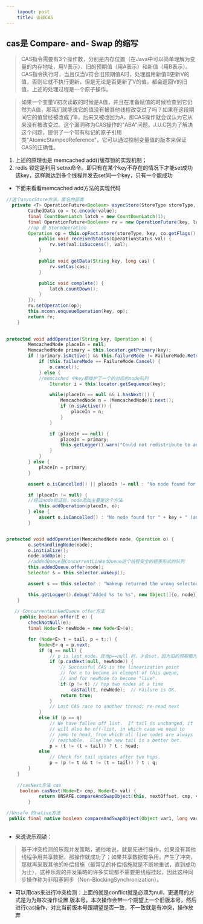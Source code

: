 ```yaml
---
    layout: post
    title: 谈谈CAS
---
```


## cas是 Compare- and- Swap 的缩写

> CAS指令需要有3个操作数，分别是内存位置（在Java中可以简单理解为变量的内存地址，用V表示）、旧的预期值（用A表示）和新值（用B表示）。CAS指令执行时，当且仅当V符合旧预期值A时，处理器用新值B更新V的值，否则它就不执行更新，但是无论是否更新了V的值，都会返回V的旧值，上述的处理过程是一个原子操作。 

> 如果一个变量V初次读取的时候是A值，并且在准备赋值的时候检查到它仍然为A值，那我们就能说它的值没有被其他线程改变过了吗？如果在这段期间它的值曾经被改成了B，后来又被改回为A，那CAS操作就会误认为它从来没有被改变过。这个漏洞称为CAS操作的"ABA"问题。J.U.C包为了解决这个问题，提供了一个带有标记的原子引用类"AtomicStampedReference"，它可以通过控制变量值的版本来保证CAS的正确性。

1. 上述的原理也是 memcached add()缓存锁的实现机制；
2. redis 锁定是利用 setnx命令。即只有在某个key不存在的情况下才能set成功该key，这样就达到多个线程并发去set同一个key，只有一个能成功


- 下面来看看memcached add方法的实现代码

``` java  
//这个asyncStore方法，匿名内部类
  private <T> OperationFuture<Boolean> asyncStore(StoreType storeType, String key, int exp, T value, Transcoder<T> tc) {
        CachedData co = tc.encode(value);
        final CountDownLatch latch = new CountDownLatch(1);
        final OperationFuture<Boolean> rv = new OperationFuture(key, latch, this.operationTimeout);
        //op 是 StoreOperation
        Operation op = this.opFact.store(storeType, key, co.getFlags(), exp, co.getData(), new Callback() {
            public void receivedStatus(OperationStatus val) {
                rv.set(val.isSuccess(), val);
            }

            public void gotData(String key, long cas) {
                rv.setCas(cas);
            }

            public void complete() {
                latch.countDown();
            }
        });
        rv.setOperation(op);
        this.mconn.enqueueOperation(key, op);
        return rv;
    }
    
```  

``` java
protected void addOperation(String key, Operation o) {
        MemcachedNode placeIn = null;
        MemcachedNode primary = this.locator.getPrimary(key);
        if (!primary.isActive() && this.failureMode != FailureMode.Retry) {
            if (this.failureMode == FailureMode.Cancel) {
                o.cancel();
            } else {
            //memcached 中key都维护了一个的对应的node队列
                Iterator i = this.locator.getSequence(key);

                while(placeIn == null && i.hasNext()) {
                    MemcachedNode n = (MemcachedNode)i.next();
                    if (n.isActive()) {
                        placeIn = n;
                    }
                }

                if (placeIn == null) {
                    placeIn = primary;
                    this.getLogger().warn("Could not redistribute to another node, retrying primary node for %s.", new Object[]{key});
                }
            }
        } else {
            placeIn = primary;
        }

        assert o.isCancelled() || placeIn != null : "No node found for key " + key;

        if (placeIn != null) {
        //经过node验证后，node添加主要是这个方法
            this.addOperation(placeIn, o);
        } else {
            assert o.isCancelled() : "No node found for " + key + " (and not immediately cancelled)";
        }
```


``` java 

protected void addOperation(MemcachedNode node, Operation o) {
        o.setHandlingNode(node);
        o.initialize();
        node.addOp(o);
        //addedQueue是ConcurrentLinkedQueue这个线程安全的链表形式的队列
        this.addedQueue.offer(node);
        Selector s = this.selector.wakeup();

        assert s == this.selector : "Wakeup returned the wrong selector.";

        this.getLogger().debug("Added %s to %s", new Object[]{o, node});
    }
    
   // ConcurrentLinkedQueue offer方法
     public boolean offer(E e) {
        checkNotNull(e);
        final Node<E> newNode = new Node<E>(e);

        for (Node<E> t = tail, p = t;;) {
            Node<E> q = p.next;
            if (q == null) {
                // p is last node。且当p==null 时，才会set，因为旧的预期值为null
                if (p.casNext(null, newNode)) {
                    // Successful CAS is the linearization point
                    // for e to become an element of this queue,
                    // and for newNode to become "live".
                    if (p != t) // hop two nodes at a time
                        casTail(t, newNode);  // Failure is OK.
                    return true;
                }
                // Lost CAS race to another thread; re-read next
            }
            else if (p == q)
                // We have fallen off list.  If tail is unchanged, it
                // will also be off-list, in which case we need to
                // jump to head, from which all live nodes are always
                // reachable.  Else the new tail is a better bet.
                p = (t != (t = tail)) ? t : head;
            else
                // Check for tail updates after two hops.
                p = (p != t && t != (t = tail)) ? t : q;
        }
    }
    
    //casNext方法 cas
     boolean casNext(Node<E> cmp, Node<E> val) {
            return UNSAFE.compareAndSwapObject(this, nextOffset, cmp, val);
        }

//Unsafe 的native方法
 public final native boolean compareAndSwapObject(Object var1, long var2, Object var4, Object var5);
    
```    

- 来说说乐观锁：
> 基于冲突检测的乐观并发策略，通俗地说，就是先进行操作，如果没有其他线程争用共享数据，那操作就成功了；如果共享数据有争用，产生了冲突，那就再采取其他的补偿措施（最常见的补偿措施就是不断地重试，直到成功为止），这种乐观的并发策略的许多实现都不需要把线程挂起，因此这种同步操作称为非阻塞同步（Non-BlockingSynchronization）。
 
- 可以用cas来进行冲突检测：上面的就是conflict就是必须为null，更通用的方式是为为每次操作设置 版本号，本次操作会带一个期望上一个旧版本号，然后进行cas操作，对比当前版本号跟期望是否一致，不一致就是有冲突，操作放弃
   
    
    
